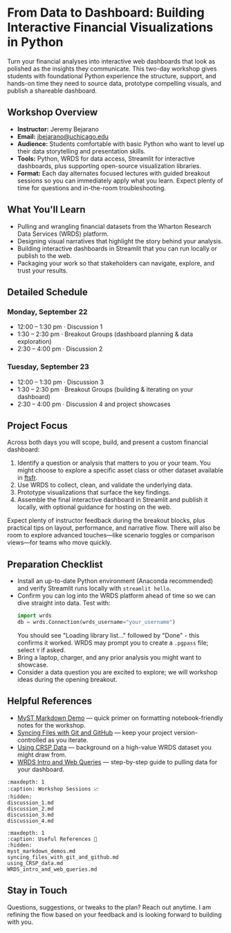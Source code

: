 # From Data to Dashboard: Building Interactive Financial Visualizations in Python

Turn your financial analyses into interactive web dashboards that look as polished as the insights they communicate. This two-day workshop gives students with foundational Python experience the structure, support, and hands-on time they need to source data, prototype compelling visuals, and publish a shareable dashboard.

## Workshop Overview

- **Instructor:** Jeremy Bejarano
- **Email:** jbejarano@uchicago.edu
- **Audience:** Students comfortable with basic Python who want to level up their data storytelling and presentation skills.
- **Tools:** Python, WRDS for data access, Streamlit for interactive dashboards, plus supporting open-source visualization libraries.
- **Format:** Each day alternates focused lectures with guided breakout sessions so you can immediately apply what you learn. Expect plenty of time for questions and in-the-room troubleshooting.

## What You'll Learn

- Pulling and wrangling financial datasets from the Wharton Research Data Services (WRDS) platform.
- Designing visual narratives that highlight the story behind your analysis.
- Building interactive dashboards in Streamlit that you can run locally or publish to the web.
- Packaging your work so that stakeholders can navigate, explore, and trust your results.

## Detailed Schedule

### Monday, September 22
- 12:00 – 1:30 pm · Discussion 1
- 1:30 – 2:30 pm · Breakout Groups (dashboard planning & data exploration)
- 2:30 – 4:00 pm · Discussion 2


### Tuesday, September 23
- 12:00 – 1:30 pm · Discussion 3
- 1:30 – 2:30 pm · Breakout Groups (building & iterating on your dashboard)
- 2:30 – 4:00 pm · Discussion 4 and project showcases

## Project Focus

Across both days you will scope, build, and present a custom financial dashboard:

1. Identify a question or analysis that matters to you or your team. You might choose to explore a specific asset class or other dataset available in [ftsfr](https://github.com/jmbejara/ftsfr). 
2. Use WRDS to collect, clean, and validate the underlying data.
3. Prototype visualizations that surface the key findings.
4. Assemble the final interactive dashboard in Streamlit and publish it locally, with optional guidance for hosting on the web.

Expect plenty of instructor feedback during the breakout blocks, plus practical tips on layout, performance, and narrative flow. There will also be room to explore advanced touches—like scenario toggles or comparison views—for teams who move quickly.

## Preparation Checklist

- Install an up-to-date Python environment (Anaconda recommended) and verify Streamlit runs locally with `streamlit hello`.
- Confirm you can log into the WRDS platform ahead of time so we can dive straight into data. Test with:
  ```python
  import wrds
  db = wrds.Connection(wrds_username="your_username")
  ```
  You should see "Loading library list..." followed by "Done" - this confirms it worked. WRDS may prompt you to create a `.pgpass` file; select `Y` if asked.
- Bring a laptop, charger, and any prior analysis you might want to showcase.
- Consider a data question you are excited to explore; we will workshop ideas during the opening breakout.

## Helpful References

- [MyST Markdown Demo](myst_markdown_demos.md) — quick primer on formatting notebook-friendly notes for the workshop.
- [Syncing Files with Git and GitHub](syncing_files_with_git_and_github.md) — keep your project version-controlled as you iterate.
- [Using CRSP Data](using_CRSP_data.md) — background on a high-value WRDS dataset you might draw from.
- [WRDS Intro and Web Queries](WRDS_intro_and_web_queries.md) — step-by-step guide to pulling data for your dashboard.



```{toctree}
:maxdepth: 1
:caption: Workshop Sessions 📈
:hidden:
discussion_1.md
discussion_2.md
discussion_3.md
discussion_4.md
```


```{toctree}
:maxdepth: 1
:caption: Useful References 📖
:hidden:
myst_markdown_demos.md
syncing_files_with_git_and_github.md
using_CRSP_data.md
WRDS_intro_and_web_queries.md
```



## Stay in Touch

Questions, suggestions, or tweaks to the plan? Reach out anytime. I am refining the flow based on your feedback and is looking forward to building with you.
